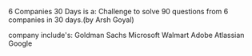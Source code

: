 6 Companies 30 Days is a:
Challenge to solve 90 questions from 6 companies in 30 days.(by Arsh Goyal)

company include's:
Goldman Sachs
Microsoft
Walmart
Adobe
Atlassian 
Google
